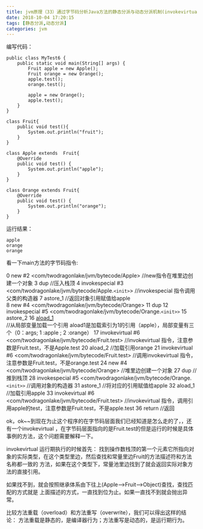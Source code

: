 ```yaml
---
title: jvm原理（33）通过字节码分析Java方法的静态分派与动态分派机制(invokevirtual 指令)
date: 2018-10-04 17:20:15
tags: [静态分派,动态分派]
categories: jvm
---
```


编写代码：

```
public class MyTest6 {
    public static void main(String[] args) {
        Fruit apple = new Apple();
        Fruit orange = new Orange();
        apple.test();
        orange.test();

        apple = new Orange();
        apple.test();
    }
}

class Fruit{
    public void test(){
        System.out.println("fruit");
    }
}

class Apple extends  Fruit{
    @Override
    public void test() {
        System.out.println("apple");
    }
}

class Orange extends Fruit{
    @Override
    public void test() {
        System.out.println("orange");
    }
}
```
运行结果：

```
apple
orange
orange
```
看一下main方法的字节码指令:

 0 new #2 <com/twodragonlake/jvm/bytecode/Apple>  //new指令在堆里边创建一个对象
 3 dup  //压入栈顶
 4 invokespecial #3 <com/twodragonlake/jvm/bytecode/Apple.`<init>`> //invokespecial 指令调用父类的构造器
 7 astore_1  //返回对象引用赋值给apple  
 8 new #4 <com/twodragonlake/jvm/bytecode/Orange>
11 dup
12 invokespecial #5 <com/twodragonlake/jvm/bytecode/Orange.`<init>>`
15 astore_2
16 [aload_1](https://docs.oracle.com/javase/specs/jvms/se8/html/jvms-6.html#jvms-6.5.aload_n)  
//从局部变量加载一个引用 aload1是加载索引为1的引用（apple），局部变量有三个（0：args; 1 :apple ; 2 :orange）
17 invokevirtual #6 <com/twodragonlake/jvm/bytecode/Fruit.test> //invokevirtual 指令，注意参数是Fruit.test，不是Apple.test
20 aload_2 //加载引用orange
21 invokevirtual #6 <com/twodragonlake/jvm/bytecode/Fruit.test> //调用invokevirtual 指令，注意参数是Fruit.test，不是orange.test
24 new #4 <com/twodragonlake/jvm/bytecode/Orange>  //堆里边创建一个对象
27 dup  //推到栈顶
28 invokespecial #5 <com/twodragonlake/jvm/bytecode/Orange.`<init>>`  //调用对象的构造器
31 astore_1  //将对应的引用赋值给apple
32 aload_1   //加载引用apple
33 invokevirtual #6 <com/twodragonlake/jvm/bytecode/Fruit.test> //invokevirtual 指令，调用引用apple的test，注意参数是Fruit.test，不是apple.test
36 return //返回

ok，ok~~到现在为止这个程序的在字节码层面我们已经知道是怎么走的了，，还有一个invokevirtual ，在字节码层面指向的是Fruit.test的但是运行的时候是具体事例的方法，这个问题需要解释一下。

 invokevirtual 运行期执行的时候首先：
 找到操作数栈顶的第一个元素它所指向对象的实际类型，在这个类型里边，然后查找和常量里边Fruit的方法描述符和方法名称都一致的
 方法，如果在这个类型下，常量池里边找到了就会返回实际对象方法的直接引用。

 如果找不到，就会按照继承体系由下往上(Apple-->Fruit-->Object)查找，查找匹配的方式就是
 上面描述的方式，一直找到位为止。如果一直找不到就会抛出异常。

 比较方法重载（overload）和方法重写（overwrite），我们可以得出这样的结论：
  方法重载是静态的，是编译器行为；方法重写是动态的，是运行期行为。
